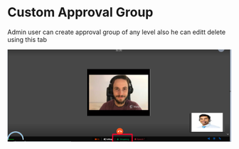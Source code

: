 # Custom Approval Group

Admin user can create approval group of any level also he can editt delete using this tab

![](../../.gitbook/assets/image%20%28303%29.png)

